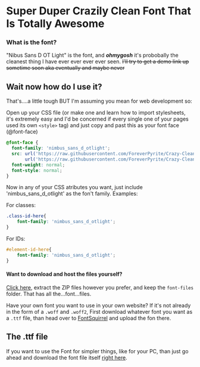 # Super Duper Crazily Clean Font That Is Totally Awesome

### What is the font?
"Nibus Sans D OT Light" is the font, and ***ohmygosh*** it's probobally the cleanest thing I have ever ever ever ever seen.
~~I'll try to get a demo link up sometime soon aka eventually and maybe never~~ 

## Wait now how do **I** use it?
That's....a little tough BUT I'm assuming you mean for web development so:

Open up your CSS file (or make one and learn how to import stylesheets, it's extremely easy and I'd be concerned if every single one of your pages used its own `<style>` tag) and just copy and past this as your font face (@font-face)
```css
@font-face {
  font-family: 'nimbus_sans_d_otlight';
  src: url('https://raw.githubusercontent.com/ForeverPyrite/Crazy-Clean-Font/main/font-files/nimbus-sans-d-ot-light_32752-webfont.woff2') format('woff2'),
       url('https://raw.githubusercontent.com/ForeverPyrite/Crazy-Clean-Font/main/font-files/nimbus-sans-d-ot-light_32752-webfont.woff') format('woff');
  font-weight: normal;
  font-style: normal;
}
```
Now in any of your CSS atributes you want, just include 'nimbus_sans_d_otlight' as the fon't family. Examples:

For classes:
```css
.class-id-here{
    font-family: 'nimbus_sans_d_otlight';
}
```
For IDs:
```css
#element-id-here{
    font-family: 'nimbus_sans_d_otlight';
}
```

#### Want to download and host the files yourself?

<a href="https://github.com/ForeverPyrite/Crazy-Clean-Font/archive/refs/heads/main.zip" target="_blank">Click here</a>, extract the ZIP files however you prefer, and keep the `font-files` folder. That has all the...font...files.

Have your own font you want to use in your own website? If it's not already in the form of a `.woff` and `.woff2`, First download whatever font you want as a `.ttf` file, than head over to [FontSquirrel](https://www.fontsquirrel.com/tools/webfont-generator) and upload the fon there.


## The .ttf file

If you want to use the Font for simpler things, like for your PC, than just go ahead and download the font file itself <a href="https://github.com/ForeverPyrite/Crazy-Clean-Font/blob/main/Nimbus-Sans-D-OT-Light_32752.ttf?raw=true" target="_blank">right here</a>.
